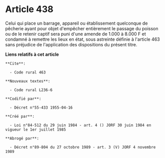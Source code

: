 # Article 438

Celui qui place un barrage, appareil ou établissement quelconque de pêcherie ayant pour objet d'empêcher entièrement le
passage du poisson ou de le retenir captif sera puni d'une amende de 1.000 à 8.000 F et condamné à remettre les lieux en
état, sous astreinte définie à l'article 463 sans préjudice de l'application des dispositions du présent titre.

**Liens relatifs à cet article**

	**Cite**:

	  - Code rural 463

	**Nouveaux textes**:

	  - Code rural L236-6

	**Codifié par**:

	  - Décret n°55-433 1955-04-16

	**Créé par**:

	  - Loi n°84-512 du 29 juin 1984 - art. 4 () JORF 30 juin 1984 en vigueur le 1er juillet 1985

	**Abrogé par**:

	  - Décret n°89-804 du 27 octobre 1989 - art. 3 (V) JORF 4 novembre 1989
